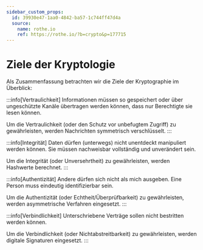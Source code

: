 ```yaml
---
sidebar_custom_props:
  id: 39930e47-1aa0-4842-ba57-1c744ff47d4a
  source:
    name: rothe.io
    ref: https://rothe.io/?b=crypto&p=177715
---
```


# Ziele der Kryptologie
Als Zusammenfassung betrachten wir die Ziele der Kryptographie im Überblick:

:::info[Vertraulichkeit]
Informationen müssen so gespeichert oder über ungeschützte Kanäle übertragen werden können, dass nur Berechtigte sie lesen können.

Um die Vertraulichkeit (oder den Schutz vor unbefugtem Zugriff) zu gewährleisten, werden Nachrichten symmetrisch verschlüsselt.
:::

:::info[Integrität]
Daten dürfen (unterwegs) nicht unentdeckt manipuliert werden können. Sie müssen nachweisbar vollständig und unverändert sein.

Um die Integrität (oder Unversehrtheit) zu gewährleisten, werden Hashwerte berechnet.
:::

:::info[Authentizität]
Andere dürfen sich nicht als mich ausgeben. Eine Person muss eindeutig identifizierbar sein.

Um die Authentizität (oder Echtheit/Überprüfbarkeit) zu gewährleisten, werden asymmetrische Verfahren eingesetzt.
:::

:::info[Verbindlichkeit]
Unterschriebene Verträge sollen nicht bestritten werden können.

Um die Verbindlichkeit (oder Nichtabstreitbarkeit) zu gewährleisten, werden digitale Signaturen eingesetzt.
:::


